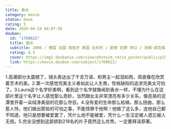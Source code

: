 ```yaml
---
title: 香水
category: movie
status: done
rating: 5
date: 2020-04-24 04:07:56
douban:
  id: "1760622"
  title: 香水
  subtitle: 2006 / 德国 法国 西班牙 美国 比利时 / 剧情 犯罪 奇幻 / 汤姆·提克威 / 本·卫肖 艾伦·瑞克曼
  rating: 8.5
  cover: https://img2.doubanio.com/view/photo/m_ratio_poster/public/p2571500223.jpg
  link: https://movie.douban.com/subject/1760622/
---
```


1.高潮部分太震撼了，镜头表达出了千言万语，和男主一起泪如雨，简直像在欣赏着艺术的美。2.第一次感觉完美主义者如此让人生畏，性格缺陷的追求完美太可怕了。3.Laura这个名字好美啊，看到这个名字就像闻到香水一样，不懂为什么在这部片里这个名字让人感觉那么奇妙，当然跟女主非常漂亮有多少关系，像恶臭的泥潭里开着一朵纯净美丽的花那么夺目。4.没有爱的生命那么枯槁，那么扭曲，那么惹人怜，他们做出那些的可怕之事，不能怪罪于他啊！他做了这么多，连他自己都不知道，他只是想要被爱罢了，凭什么他不能被爱，凭什么一生注定被人遗忘被人无视。5.完全没想到这部排到218名的片子竟然这么优秀。一定要拜读原著。